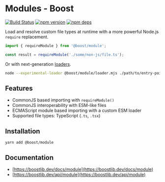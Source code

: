 # Modules - Boost

[![Build Status](https://github.com/milesj/boost/workflows/Build/badge.svg)](https://github.com/milesj/boost/actions?query=branch%3Amaster)
[![npm version](https://badge.fury.io/js/%40boost%2Fmodule.svg)](https://www.npmjs.com/package/@boost/module)
[![npm deps](https://david-dm.org/milesj/boost.svg?path=packages/module)](https://www.npmjs.com/package/@boost/module)

Load and resolve custom file types at runtime with a more powerful Node.js `require` replacement.

```ts
import { requireModule } from '@boost/module';

const result = requireModule('./some/non-js/file.ts');
```

Or with next-generation [loaders](https://nodejs.org/api/esm.html#esm_loaders).

```bash
node --experimental-loader @boost/module/loader.mjs ./path/to/entry-point.mjs
```

## Features

- CommonJS based importing with `requireModule()`
- CommonJS interoperability with ESM-like files
- ECMAScript module based importing with a custom ESM loader
- Supported file types: TypeScript (`.ts`, `.tsx`)

## Installation

```
yarn add @boost/module
```

## Documentation

- [https://boostlib.dev/docs/module](https://boostlib.dev/docs/module)
- [https://boostlib.dev/api/module](https://boostlib.dev/api/module)
